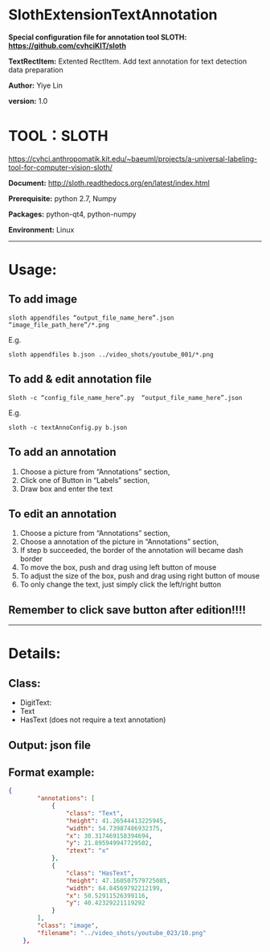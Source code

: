 # SlothExtensionTextAnnotation
**Special configuration file for annotation tool SLOTH: https://github.com/cvhciKIT/sloth**

**TextRectItem:** Extented RectItem. Add text annotation for text detection data preparation

**Author:** Yiye Lin 

**version:** 1.0

TOOL：SLOTH 
===
https://cvhci.anthropomatik.kit.edu/~baeuml/projects/a-universal-labeling-tool-for-computer-vision-sloth/

**Document:** http://sloth.readthedocs.org/en/latest/index.html

**Prerequisite:** python 2.7, Numpy

**Packages:** python-qt4, python-numpy
    
**Environment:** Linux

---
Usage: 
===
To add image
---
    sloth appendfiles “output_file_name_here”.json “image_file_path_here”/*.png
    
E.g.

    sloth appendfiles b.json ../video_shots/youtube_001/*.png
    
To add & edit annotation file
---
	Sloth -c “config_file_name_here”.py  “output_file_name_here”.json
E.g. 

    sloth -c textAnnoConfig.py b.json

To add an annotation
---
1. Choose a picture from “Annotations” section,
2. Click one of Button in “Labels” section,
3. Draw box and enter the text

To edit an annotation
---
1. Choose a picture from “Annotations” section,
2. Choose a annotation of the picture in “Annotations” section,
3. If step b succeeded, the border of the annotation will became dash border
4. To move the box, push and drag using left button of mouse
5. To adjust the size of the box, push and drag using right button of mouse
6. To only change the text, just simply click the left/right button

Remember to click save button after edition!!!!
---
---

Details:
===
Class: 
---
* DigitText:
* Text
* HasText (does not require a text annotation)


Output: json file
---

Format example: 
---
```json
{
        "annotations": [
            {
                "class": "Text",
                "height": 41.26544413225945,
                "width": 54.73987486932375,
                "x": 30.317469158394694,
                "y": 21.895949947729502,
                "ztext": "x"
            },
            {
                "class": "HasText",
                "height": 47.160507579725085,
                "width": 64.84569792212199,
                "x": 50.52911526399116,
                "y": 40.42329221119292
            }
        ],
        "class": "image",
        "filename": "../video_shots/youtube_023/10.png"
    },
```
